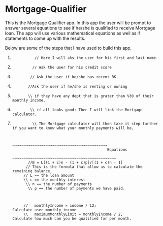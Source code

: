# Mortgage-Qualifier

This is the Mortgage Qualifier app. In this app the user will be prompt to answer several equations to see if he/she
is qualified to receive Mortgage loan. The app will use various mathematical equations as well as if statements to come up
with the results.

Below are some of the steps that I have used to build this app.

  1.               // Here I will aks the user for his first and last name.
  2.              // Ask the user for his credit score
  3.             // Ask the user if he/she has recent BK
  4.            //Ask the user if he/she is renting or owning
  5.            \\ if they have any dept that is grater than %30 of their monthly income.
  6.             \\ if all looks good: Then I will link the Mortgage calculator.
  7.              \\ The Mortgage calculator will then take it step further if you want to know what your monthly payments will be.


                                    ~~~~~~~~~~~~~~~~~~~~~~~~~~~~~~~~~~~~~~~~~~~
                                                    Equations
                                  ~~~~~~~~~~~~~~~~~~~~~~~~~~~~~~~~~~~~~~~~~~~~~~~
                //B = L[(1 + c)n - (1 + c)p]/[(1 + c)n - 1]
               // This is the formula that allow us to calculate the remaining balance.
              // L == the loan amount
              \\ c == the monthly interest
               \\ n == the number of payments
                \\ p == the number of payments we have paid.



              //   monthlyIncome = income / 12;                          Calculate user monthly income
              \\   maximumMonthlyLimit = monthlyIncome / 2;               Calculate how much can you be qualified for per month.
